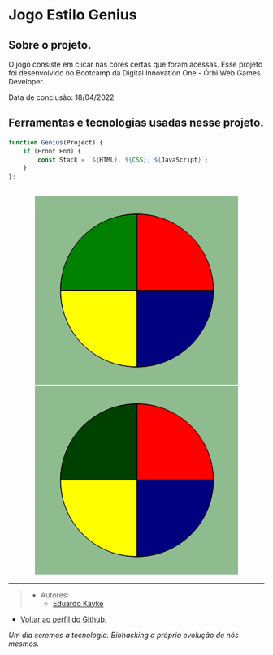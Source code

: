 # Jogo Estilo Genius

## Sobre o projeto.
O jogo consiste em clicar nas cores certas que foram acessas. Esse projeto foi desenvolvido no Bootcamp da Digital Innovation One - Órbi Web Games Developer.

Data de conclusão: 18/04/2022

## Ferramentas e tecnologias usadas nesse projeto.
 
```js
function Genius(Project) {
    if (Front End) {
        const Stack = `${HTML}, ${CSS}, ${JavaScript}`;
    }
};
```
<br>

<div align="center">

<img src="Genius/img/genius1.png" alt="Genius" width="400"/>
<img src="Genius/img/genius2.png" alt="Genius" width="400"/>

</div>

---

> - Autores: 
>   - [Eduardo Kayke](https://github.com/EduardoKayke "Perfil do Eduardo")

- [Voltar ao perfil do Github.](https://github.com/EduardoKayke "Perfil do Eduardo")

_Um dia seremos a tecnologia. Biohacking a própria evolução de nós mesmos._